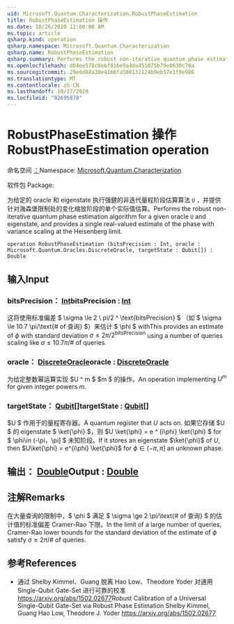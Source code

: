 ```yaml
---
uid: Microsoft.Quantum.Characterization.RobustPhaseEstimation
title: RobustPhaseEstimation 操作
ms.date: 10/26/2020 12:00:00 AM
ms.topic: article
qsharp.kind: operation
qsharp.namespace: Microsoft.Quantum.Characterization
qsharp.name: RobustPhaseEstimation
qsharp.summary: Performs the robust non-iterative quantum phase estimation algorithm for a given oracle `U` and eigenstate, and provides a single real-valued estimate of the phase with variance scaling at the Heisenberg limit.
ms.openlocfilehash: d04ee578c0e6f916e9a4da451075b79e0630c70a
ms.sourcegitcommit: 29e0d88a30e4166fa580132124b0eb57e1f0e986
ms.translationtype: MT
ms.contentlocale: zh-CN
ms.lasthandoff: 10/27/2020
ms.locfileid: "92695878"
---
```

# <a name="robustphaseestimation-operation"></a><span data-ttu-id="7c1fc-102">RobustPhaseEstimation 操作</span><span class="sxs-lookup"><span data-stu-id="7c1fc-102">RobustPhaseEstimation operation</span></span>

<span data-ttu-id="7c1fc-103">命名空间 [：](xref:Microsoft.Quantum.Characterization)</span><span class="sxs-lookup"><span data-stu-id="7c1fc-103">Namespace: [Microsoft.Quantum.Characterization](xref:Microsoft.Quantum.Characterization)</span></span>

<span data-ttu-id="7c1fc-104">软件包 [](https://nuget.org/packages/)</span><span class="sxs-lookup"><span data-stu-id="7c1fc-104">Package: [](https://nuget.org/packages/)</span></span>


<span data-ttu-id="7c1fc-105">为给定的 oracle 和 eigenstate 执行强健的非迭代量程阶段估算算法 `U` ，并提供针对海森堡限制处的变化缩放阶段的单个实际值估算。</span><span class="sxs-lookup"><span data-stu-id="7c1fc-105">Performs the robust non-iterative quantum phase estimation algorithm for a given oracle `U` and eigenstate, and provides a single real-valued estimate of the phase with variance scaling at the Heisenberg limit.</span></span>

```qsharp
operation RobustPhaseEstimation (bitsPrecision : Int, oracle : Microsoft.Quantum.Oracles.DiscreteOracle, targetState : Qubit[]) : Double
```


## <a name="input"></a><span data-ttu-id="7c1fc-106">输入</span><span class="sxs-lookup"><span data-stu-id="7c1fc-106">Input</span></span>

### <a name="bitsprecision--int"></a><span data-ttu-id="7c1fc-107">bitsPrecision： [Int](xref:microsoft.quantum.lang-ref.int)</span><span class="sxs-lookup"><span data-stu-id="7c1fc-107">bitsPrecision : [Int](xref:microsoft.quantum.lang-ref.int)</span></span>

<span data-ttu-id="7c1fc-108">这将使用标准偏差 $ \sigma \le 2 \ pi/2 ^ \text{bitsPrecision} $ （如 $ \sigma \le 10.7 \pi/\text{# of 查询} $）来估计 $ \phi $ with</span><span class="sxs-lookup"><span data-stu-id="7c1fc-108">This provides an estimate of $\phi$ with standard deviation $\sigma \le 2\pi / 2^\text{bitsPrecision}$ using a number of queries scaling like $\sigma \le 10.7 \pi / \text{# of queries}$.</span></span>


### <a name="oracle--discreteoracle"></a><span data-ttu-id="7c1fc-109">oracle： [DiscreteOracle](xref:Microsoft.Quantum.Oracles.DiscreteOracle)</span><span class="sxs-lookup"><span data-stu-id="7c1fc-109">oracle : [DiscreteOracle](xref:Microsoft.Quantum.Oracles.DiscreteOracle)</span></span>

<span data-ttu-id="7c1fc-110">为给定整数幂运算实现 $U ^ m $ $m $ 的操作。</span><span class="sxs-lookup"><span data-stu-id="7c1fc-110">An operation implementing $U^m$ for given integer powers $m$.</span></span>


### <a name="targetstate--qubit"></a><span data-ttu-id="7c1fc-111">targetState： [Qubit](xref:microsoft.quantum.lang-ref.qubit)[]</span><span class="sxs-lookup"><span data-stu-id="7c1fc-111">targetState : [Qubit](xref:microsoft.quantum.lang-ref.qubit)[]</span></span>

<span data-ttu-id="7c1fc-112">$U $ 作用于的量程寄存器。</span><span class="sxs-lookup"><span data-stu-id="7c1fc-112">A quantum register that $U$ acts on.</span></span> <span data-ttu-id="7c1fc-113">如果它存储 $U $ 的 eigenstate $ \ket{\phi} $，则 $U \ket{\phi} = e ^ {i\phi} \ket{\phi} $ for $ \phi\in (-\pi，\pi] $ 未知阶段。</span><span class="sxs-lookup"><span data-stu-id="7c1fc-113">If it stores an eigenstate $\ket{\phi}$ of $U$, then $U\ket{\phi} = e^{i\phi} \ket{\phi}$ for $\phi\in(-\pi,\pi]$ an unknown phase.</span></span>



## <a name="output--double"></a><span data-ttu-id="7c1fc-114">输出： [Double](xref:microsoft.quantum.lang-ref.double)</span><span class="sxs-lookup"><span data-stu-id="7c1fc-114">Output : [Double](xref:microsoft.quantum.lang-ref.double)</span></span>



## <a name="remarks"></a><span data-ttu-id="7c1fc-115">注解</span><span class="sxs-lookup"><span data-stu-id="7c1fc-115">Remarks</span></span>

<span data-ttu-id="7c1fc-116">在大量查询的限制中，$ \phi $ 满足 $ \sigma \ge 2 \pi/\text{# of 查询} $ 的估计值的标准偏差 Cramer-Rao 下限。</span><span class="sxs-lookup"><span data-stu-id="7c1fc-116">In the limit of a large number of queries, Cramer-Rao lower bounds for the standard deviation of the estimate of $\phi$ satisfy $\sigma \ge 2 \pi / \text{# of queries}$.</span></span>

## <a name="references"></a><span data-ttu-id="7c1fc-117">参考</span><span class="sxs-lookup"><span data-stu-id="7c1fc-117">References</span></span>

- <span data-ttu-id="7c1fc-118">通过 Shelby Kimmel、Guang 脱离 Hao Low、Theodore Yoder 对通用 Single-Qubit Gate-Set 进行可靠的校准 https://arxiv.org/abs/1502.02677</span><span class="sxs-lookup"><span data-stu-id="7c1fc-118">Robust Calibration of a Universal Single-Qubit Gate-Set via Robust Phase Estimation Shelby Kimmel, Guang Hao Low, Theodore J. Yoder https://arxiv.org/abs/1502.02677</span></span>